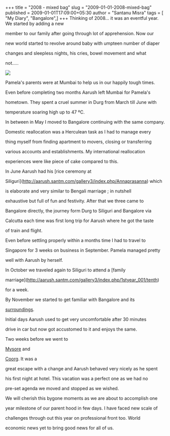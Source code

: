 +++
title = "2008 - mixed bag"
slug = "2009-01-01-2008-mixed-bag"
published = 2009-01-01T17:09:00+05:30
author = "Santanu Misra"
tags = [ "My Diary", "Bangalore",]
+++
Thinking of 2008... it was an eventful year. We started by adding a new
member to our family after going through lot of apprehension. Now our
new world started to revolve around baby with umpteen number of diaper
changes and sleepless nights, his cries, bowel movement and what
not.....

  

[![](../images/thumbnails/2009-01-01-2008-mixed-bag-misra-2008.jpg)](../images/2009-01-01-2008-mixed-bag-misra-2008.jpg)

Pamela's parents were at Mumbai to help us in our happily tough times.
Even before completing two months Aarush left Mumbai for Pamela's
hometown. They spent a cruel summer in Durg from March till June with
temperature soaring high up to 47 ºC.

In between in May I moved to Bangalore continuing with the same company.
Domestic reallocation was a Herculean task as I had to manage every
thing myself from finding apartment to movers, closing or transferring
various accounts and establishments. My international reallocation
experiences were like piece of cake compared to this.

In June Aarush had his [rice ceremony at
Siliguri](http://aarush.santm.com/gallery3/index.php/Annaprasanna) which
is elaborate and very similar to Bengali marriage ; in nutshell
exhaustive but full of fun and festivity. After that we three came to
Bangalore directly, the journey form Durg to Siliguri and Bangalore via
Calcutta each time was first long trip for Aarush where he got the taste
of train and flight.

Even before settling properly within a months time I had to travel to
Singapore for 3 weeks on business in September. Pamela managed pretty
well with Aarush by herself.

In October we traveled again to Siliguri to attend a [family
marriage](http://aarush.santm.com/gallery3/index.php/1styear_001/tenth)
for a week.

By November we started to get familiar with Bangalore and its
[surroundings](http://www.santm.com/gallery3/index.php/2008/Bangalore).
Initial days Aarush used to get very uncomfortable after 30 minutes
drive in car but now got accustomed to it and enjoys the same.

Two weeks before we went to
[Mysore](http://www.santm.com/gallery3/index.php/2008/mysore) and
[Coorg](http://www.santm.com/gallery3/index.php/2008/coorg). It was a
great escape with a change and Aarush behaved very nicely as he spent
his first night at hotel. This vacation was a perfect one as we had no
pre-set agenda we moved and stopped as we wished.

We will cherish this bygone moments as we are about to accomplish one
year milestone of our parent hood in few days. I have faced new scale of
challenges through out this year on professional front too. World
economic news yet to bring good news for all of us.
